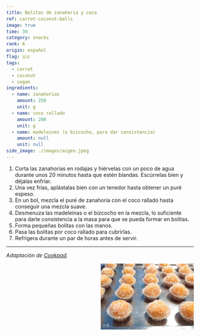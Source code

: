 ```yaml
---
title: Bolitas de zanahoria y coco
ref: carrot-coconut-balls
image: true
time: 30
category: snacks
rank: A
origin: español
flag: 🇪🇸
tags:
  - carrot
  - coconut
  - vegan
ingredients:
  - name: zanahorias
    amount: 250
    unit: g
  - name: coco rallado
    amount: 200
    unit: g
  - name: madeleines (o bizcocho, para dar consistencia)
    amount: null
    unit: null
side_image: ./images/aigen.jpeg
---
```


1. Corta las zanahorias en rodajas y hiérvelas con un poco de agua durante unos 20 minutos hasta que estén blandas. Escúrrelas bien y déjalas enfriar.
2. Una vez frías, aplástalas bien con un tenedor hasta obtener un puré espeso.
3. En un bol, mezcla el puré de zanahoria con el coco rallado hasta conseguir una mezcla suave.
4. Desmenuza las madeleinas o el bizcocho en la mezcla, lo suficiente para darle consistencia a la masa para que se pueda formar en bolitas.
5. Forma pequeñas bolitas con las manos.
6. Pasa las bolitas por coco rallado para cubrirlas.
7. Refrigera durante un par de horas antes de servir.

---

_Adaptación de [Cookpad](https://cookpad.com/es/recetas/129459-bolitas-de-coco-rallado-y-zanahoria)._

<img src="images/carrot_coconut_balls.png" style="width:250px; float:right;"/>
